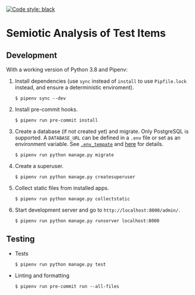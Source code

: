 [![Code style: black](https://img.shields.io/badge/code%20style-black-000000.svg)](https://github.com/psf/black)

# Semiotic Analysis of Test Items


## Development
With a working version of Python 3.8 and Pipenv:

1. Install dependencies (use `sync` instead of `install` to use `Pipfile.lock` instead, and ensure a deterministic enviroment).
	```
	$ pipenv sync --dev
	```

2. Install pre-commit hooks.
	```
	$ pipenv run pre-commit install
	```

3. Create a database (if not created yet) and migrate.  Only PostgreSQL is supported.  A `DATABASE_URL` can be defined in a `.env` file or set as an environment variable. See [`.env_tempate`](.env_template) and [here](https://github.com/kennethreitz/dj-database-url#url-schema) for details.
	```
	$ pipenv run python manage.py migrate
	```

4. Create a superuser.
	```
	$ pipenv run python manage.py createsuperuser
	```

5. Collect static files from installed apps.
	```
	$ pipenv run python manage.py collectstatic
	```

6. Start development server and go to `http://localhost:8000/admin/`.
	```
	$ pipenv run python manage.py runserver localhost:8000
	```

## Testing
- Tests
	```
	$ pipenv run python manage.py test
	```

- Linting and formatting
	```
	$ pipenv run pre-commit run --all-files
	```
